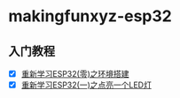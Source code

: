 # makingfunxyz-esp32

## 入门教程
- [x] [重新学习ESP32(零)之环境搭建](https://www.makingfun.xyz/2018/09/18/esp32-hello-world/)
- [x] [重新学习ESP32(一)之点亮一个LED灯]()